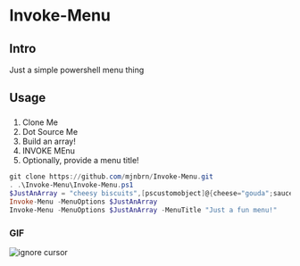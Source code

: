 # Invoke-Menu
## Intro
Just a simple powershell menu thing
## Usage
###

1. Clone Me
1. Dot Source Me
1. Build an array!
1. INVOKE MEnu
1. Optionally, provide a menu title!

```Powershell
git clone https://github.com/mjnbrn/Invoke-Menu.git
. .\Invoke-Menu\Invoke-Menu.ps1
$JustAnArray = "cheesy biscuits",[pscustomobject]@{cheese="gouda";sauce="alfredo";protein="chickens"},3.14
Invoke-Menu -MenuOptions $JustAnArray
Invoke-Menu -MenuOptions $JustAnArray -MenuTitle "Just a fun menu!"
```
### GIF
![ignore cursor](docs/Invoke-Menu.gif)

